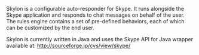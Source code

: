 Skylon is a configurable auto-responder for Skype.  It runs alongside the Skype application and responds to chat messages on behalf of the user.  The rules engine contains a set of pre-defined behaviors, each of which can be customized by the end user.

Skylon is currently written in Java and uses the Skype API for Java wrapper available at: http://sourceforge.jp/cvs/view/skype/